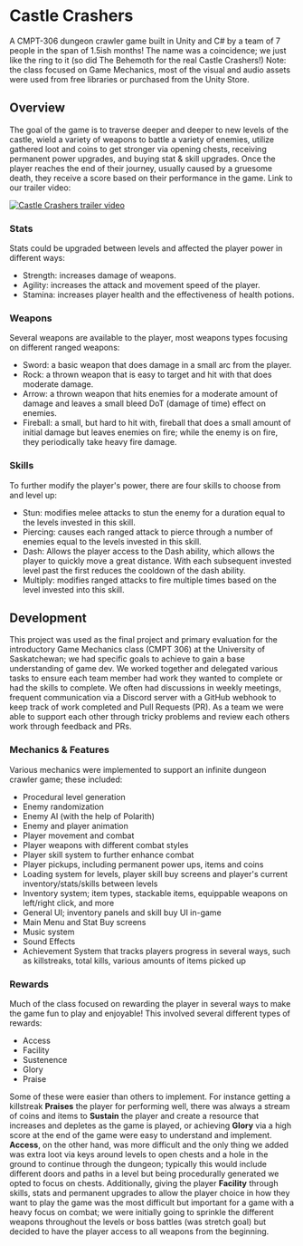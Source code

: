 # Castle Crashers

A CMPT-306 dungeon crawler game built in Unity and C# by a team of 7 people in the span of 1.5ish months!
The name was a coincidence; we just like the ring to it (so did The Behemoth for the real Castle Crashers!)
Note: the class focused on Game Mechanics, most of the visual and audio assets were used from free libraries or purchased from the Unity Store.

## Overview
The goal of the game is to traverse deeper and deeper to new levels of the castle, wield a variety of weapons to battle a variety of enemies, utilize gathered loot and coins to get stronger via opening chests, receiving permanent power upgrades, and buying stat & skill upgrades. Once the player reaches the end of their journey, usually caused by a gruesome death, they receive a score based on their performance in the game.
Link to our trailer video:

[![Castle Crashers trailer video](http://img.youtube.com/vi/27xrTJ3nenE/0.jpg)](http://www.youtube.com/watch?v=27xrTJ3nenE)

### Stats
Stats could be upgraded between levels and affected the player power in different ways:
- Strength: increases damage of weapons. 
- Agility: increases the attack and movement speed of the player.
- Stamina: increases player health and the effectiveness of health potions.

### Weapons
Several weapons are available to the player, most weapons types focusing on different ranged weapons:
- Sword: a basic weapon that does damage in a small arc from the player.
- Rock: a thrown weapon that is easy to target and hit with that does moderate damage.
- Arrow: a thrown weapon that hits enemies for a moderate amount of damage and leaves a small bleed DoT (damage of time) effect on enemies.
- Fireball: a small, but hard to hit with, fireball that does a small amount of initial damage but leaves enemies on fire; while the enemy is on fire, they periodically take heavy fire damage.

### Skills
To further modify the player's power, there are four skills to choose from and level up:
- Stun: modifies melee attacks to stun the enemy for a duration equal to the levels invested in this skill.
- Piercing: causes each ranged attack to pierce through a number of enemies equal to the levels invested in this skill.
- Dash: Allows the player access to the Dash ability, which allows the player to quickly move a great distance. With each subsequent invested level past the first reduces the cooldown of the dash ability.
- Multiply: modifies ranged attacks to fire multiple times based on the level invested into this skill.

## Development
This project was used as the final project and primary evaluation for the introductory Game Mechanics class (CMPT 306) at the University of Saskatchewan; we had specific goals to achieve to gain a base understanding of game dev. We worked together and delegated various tasks to ensure each team member had work they wanted to complete or had the skills to complete. We often had discussions in weekly meetings, frequent communication via a Discord server with a GitHub webhook to keep track of work completed and Pull Requests (PR). As a team we were able to support each other through tricky problems and review each others work through feedback and PRs.  

### Mechanics & Features
Various mechanics were implemented to support an infinite dungeon crawler game; these included:
- Procedural level generation
- Enemy randomization
- Enemy AI (with the help of Polarith)
- Enemy and player animation
- Player movement and combat
- Player weapons with different combat styles
- Player skill system to further enhance combat
- Player pickups, including permanent power ups, items and coins
- Loading system for levels, player skill buy screens and player's current inventory/stats/skills between levels
- Inventory system; item types, stackable items, equippable weapons on left/right click, and more
- General UI; inventory panels and skill buy UI in-game
- Main Menu and Stat Buy screens
- Music system
- Sound Effects
- Achievement System that tracks players progress in several ways, such as killstreaks, total kills, various amounts of items picked up


### Rewards
Much of the class focused on rewarding the player in several ways to make the game fun to play and enjoyable! This involved several different types of rewards:
- Access
- Facility
- Sustenence
- Glory
- Praise

Some of these were easier than others to implement. For instance getting a killstreak **Praises** the player for performing well, there was always a stream of coins and items to **Sustain** the player and create a resource that increases and depletes as the game is played, or achieving **Glory** via a high score at the end of the game were easy to understand and implement. **Access**, on the other hand, was more difficult and the only thing we added was extra loot via keys around levels to open chests and a hole in the ground to continue through the dungeon; typically this would include different doors and paths in a level but being procedurally generated we opted to focus on chests. Additionally, giving the player **Facility** through skills, stats and permanent upgrades to allow the player choice in how they want to play the game was the most difficult but important for a game with a heavy focus on combat; we were initially going to sprinkle the different weapons throughout the levels or boss battles (was stretch goal) but decided to have the player access to all weapons from the beginning.
